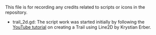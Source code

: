 This file is for recording any credits related to scripts or icons in the repository.

- trail_2d.gd: The script work was started initially by following the [YouTube tutorial](https://www.youtube.com/watch?v=s5DwZZ0fZDg) on creating a Trail using Line2D by Krystian Erber.